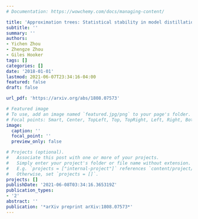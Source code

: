 ```yaml
---
# Documentation: https://wowchemy.com/docs/managing-content/

title: 'Approximation trees: Statistical stability in model distillation'
subtitle: ''
summary: ''
authors:
- Yichen Zhou
- Zhengze Zhou
- Giles Hooker
tags: []
categories: []
date: '2018-01-01'
lastmod: 2021-06-07T23:34:16-04:00
featured: false
draft: false

url_pdf: 'https://arxiv.org/abs/1808.07573'

# Featured image
# To use, add an image named `featured.jpg/png` to your page's folder.
# Focal points: Smart, Center, TopLeft, Top, TopRight, Left, Right, BottomLeft, Bottom, BottomRight.
image:
  caption: ''
  focal_point: ''
  preview_only: false

# Projects (optional).
#   Associate this post with one or more of your projects.
#   Simply enter your project's folder or file name without extension.
#   E.g. `projects = ["internal-project"]` references `content/project/deep-learning/index.md`.
#   Otherwise, set `projects = []`.
projects: []
publishDate: '2021-06-08T03:34:16.365319Z'
publication_types:
- '2'
abstract: ''
publication: '*arXiv preprint arXiv:1808.07573*'
---
```

